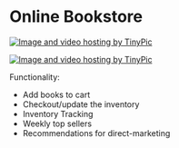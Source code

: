 # Online Bookstore 

<a href="http://tinypic.com?ref=2jan5er" target="_blank"><img src="http://i59.tinypic.com/2jan5er.png" border="0" alt="Image and video hosting by TinyPic"></a>

<a href="http://tinypic.com?ref=2hh427m" target="_blank"><img src="http://i62.tinypic.com/2hh427m.png" border="0" alt="Image and video hosting by TinyPic"></a>

Functionality: 

- Add books to cart
- Checkout/update the inventory
- Inventory Tracking
- Weekly top sellers
- Recommendations for direct-marketing

